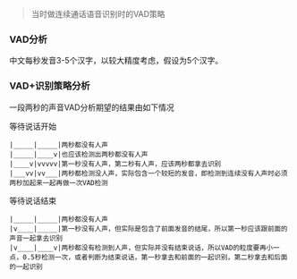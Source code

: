 > 当时做连续通话语音识别时的VAD策略

### VAD分析
中文每秒发音3-5个汉字，以较大精度考虑，假设为5个汉字。

### VAD+识别策略分析
一段两秒的声音VAD分析期望的结果由如下情况

等待说话开始
```
|_____|_____|两秒都没有人声
|_____|____v|也应该检测出两秒都没有人声
|____v|vvvvv|第一秒没有人声，第二秒有人声，应该两秒都拿去识别
|___vv|vv___|两秒都检测没人声，实际包含一个较短的发音，即检测到连续没有人声时必须两秒加起来一起再做一次VAD检测
```
等待说话结束
```
|_____|_____|两秒都没有人声
|v____|_____|第一秒没有人声，但实际是包含了前面发音的结尾，所以第一秒应该跟前面的声音一起拿去识别
|v____|____v|两秒都没有检测到人声，但实际并没有结束说话，所以VAD的粒度要再小一点，0.5秒检测一次，或者判断为结束说话，第一秒拿去和前面的一起识别，第二秒拿去和后面的一起识别
```
